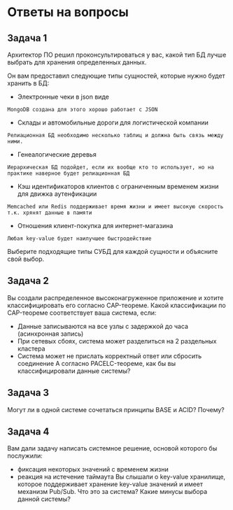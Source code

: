 # Ответы на вопросы

## Задача 1

Архитектор ПО решил проконсультироваться у вас, какой тип БД лучше выбрать для хранения определенных данных.

Он вам предоставил следующие типы сущностей, которые нужно будет хранить в БД:

* Электронные чеки в json виде
```
MongoDB создана для этого хорошо работает с JSON
```
* Склады и автомобильные дороги для логистической компании
```
Релиационная БД необходимо несколько таблиц и должна быть связь между ними.
```
* Генеалогические деревья
```
Иерархическая БД подойдет, если их вообще кто то использует, но на практике наверное будет релиационная БД
```
* Кэш идентификаторов клиентов с ограниченным временем жизни для движка аутенфикации
```
Memcached или Redis поддерживает время жизни и имеет высокую скорость т.к. хрянят данные в памяти
```
* Отношения клиент-покупка для интернет-магазина
```
Любая key-value будет наилучшее быстродействие
```

 Выберите подходящие типы СУБД для каждой сущности и объясните свой выбор.


## Задача 2


Вы создали распределенное высоконагруженное приложение и хотите классифицировать его согласно CAP-теореме. Какой классификации по CAP-теореме соответствует ваша система, если:

* Данные записываются на все узлы с задержкой до часа (асинхронная запись)
* При сетевых сбоях, система может разделиться на 2 раздельных кластера
* Система может не прислать корректный ответ или сбросить соединение
А согласно PACELC-теореме, как бы вы классифицировали данные системы?

## Задача 3
Могут ли в одной системе сочетаться принципы BASE и ACID? Почему?

## Задача 4

Вам дали задачу написать системное решение, основой которого бы послужили:

* фиксация некоторых значений с временем жизни
* реакция на истечение таймаута
Вы слышали о key-value хранилище, которое поддерживает хранение key-value значений и имеет механизм Pub/Sub. Что это за система? Какие минусы выбора данной системы?



